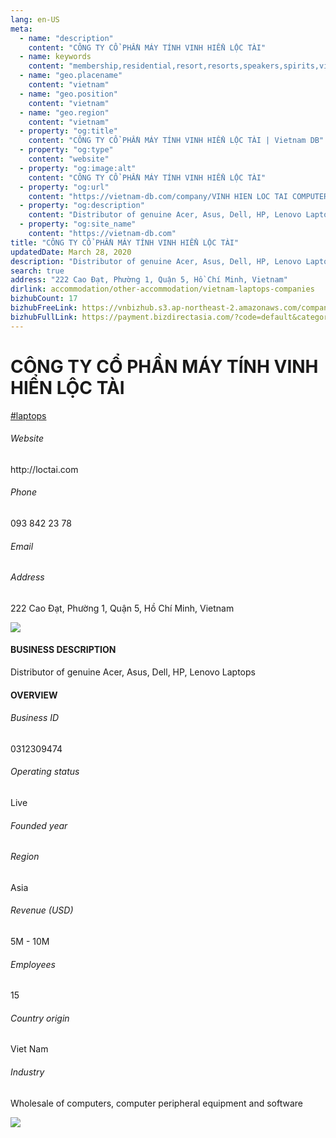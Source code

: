 ```yaml
---
lang: en-US
meta:
  - name: "description"
    content: "CÔNG TY CỔ PHẦN MÁY TÍNH VINH HIỂN LỘC TÀI"
  - name: keywords
    content: "membership,residential,resort,resorts,speakers,spirits,virtual,wireless,wireless,wireless,wireless,wireless,wireless,wireless,wireless,wireless,wireless,vietnam-laptops-companies"
  - name: "geo.placename"
    content: "vietnam"
  - name: "geo.position"
    content: "vietnam"
  - name: "geo.region"
    content: "vietnam"
  - property: "og:title"
    content: "CÔNG TY CỔ PHẦN MÁY TÍNH VINH HIỂN LỘC TÀI | Vietnam DB"
  - property: "og:type"
    content: "website"
  - property: "og:image:alt"
    content: "CÔNG TY CỔ PHẦN MÁY TÍNH VINH HIỂN LỘC TÀI"
  - property: "og:url"
    content: "https://vietnam-db.com/company/VINH HIEN LOC TAI COMPUTER CORPORATION-3061673"
  - property: "og:description"
    content: "Distributor of genuine Acer, Asus, Dell, HP, Lenovo Laptops"
  - property: "og:site_name"
    content: "https://vietnam-db.com"
title: "CÔNG TY CỔ PHẦN MÁY TÍNH VINH HIỂN LỘC TÀI"
updatedDate: March 28, 2020
description: "Distributor of genuine Acer, Asus, Dell, HP, Lenovo Laptops"
search: true
address: "222 Cao Đạt, Phường 1, Quận 5, Hồ Chí Minh, Vietnam"
dirlink: accommodation/other-accommodation/vietnam-laptops-companies
bizhubCount: 17
bizhubFreeLink: https://vnbizhub.s3.ap-northeast-2.amazonaws.com/companies/vietnam-laptops-companies_preview.xlsx
bizhubFullLink: https://payment.bizdirectasia.com/?code=default&category=bizhub&item=vietnam-laptops-companies&redirect=https://vietnam-db.com
---
```



<div class="bd-item">
    <div class="item-content">
        <div class="detail-title-wrap">
            <h1 class="detail-title">
                CÔNG TY CỔ PHẦN MÁY TÍNH VINH HIỂN LỘC TÀI
            </h1>
        </div>
		<div class="detail-tagslist"><a href="/accommodation/other-accommodation/tags/laptops" class="detail-tagitem">#laptops</a></div>
        <h6 class="bd-label">Website</h6>
        <p>http://loctai.com</p>
		<h6 class="bd-label">Phone</h6>
        <p>093 842 23 78</p>
        <h6 class="bd-label">Email</h6>
        <p><a class="textColorPrimary" href="#"></a></p>
        <h6 class="bd-label">Address</h6>
        <p>222 Cao Đạt, Phường 1, Quận 5, Hồ Chí Minh, Vietnam</p>
    </div>
</div>

<div class="banner-wrap text-center"><a href="" class="banner-link"><img src="/assets/vndb.com/BannerAds2.jpg" class="banner-img"></a></div>

<div class="bd-item">
    <div class="item-content">
        <h4 class="textColorPrimary item-title">BUSINESS DESCRIPTION</h4>
        <p>Distributor of genuine Acer, Asus, Dell, HP, Lenovo Laptops</p>
    </div>
</div>

<div class="bd-item">
    <div class="item-content">
        <h4 class="textColorPrimary item-title">OVERVIEW</h4>
        <div class="item-info">
            <h6 class="bd-label">Business ID</h6>
            <p>0312309474</p>
        </div>
        <div class="item-info">
            <h6 class="bd-label">Operating status</h6>
            <p>Live<small class="bd-status_dot live"></small></p>
        </div>
        <div class="item-info">
            <h6 class="bd-label">Founded year</h6>
            <p></p>
        </div>
        <div class="item-info">
            <h6 class="bd-label">Region</h6>
            <p>Asia</p>
        </div>
        <div class="item-info">
            <h6 class="bd-label">Revenue (USD)</h6>
            <p>5M - 10M</p>
        </div>
        <div class="item-info">
            <h6 class="bd-label">Employees</h6>
            <p>15</p>
        </div>
        <div class="item-info">
            <h6 class="bd-label">Country origin</h6>
            <p>Viet Nam</p>
        </div>
        <div class="item-info">
            <h6 class="bd-label">Industry</h6>
            <p>Wholesale of computers, computer peripheral equipment and software</p>
        </div>
    </div>
</div>

<div class="banner-wrap text-center"><a href="" class="banner-link"><img src="/assets/vndb.com/BannerAd_04_728x90.jpg" class="banner-img"></a></div>

<CustomPopup popupTitle="ENTER EMAIL TO DOWNLOAD" popupSubTitle="The companies data will be sent to your inbox. Please enter your email." :free="this.$frontmatter.bizhubFreeLink" :paid="this.$frontmatter.bizhubFullLink" :count="this.$frontmatter.bizhubCount"/>

